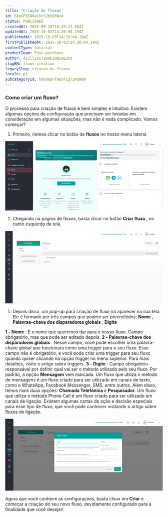 ```yaml
---
title: 'Criação de fluxos'
id: 6AoGPZEA6aihcY2bS85Wz4
status: PUBLISHED
createdAt: 2025-09-16T16:29:17.584Z
updatedAt: 2025-10-03T14:20:04.194Z
publishedAt: 2025-10-03T14:20:04.194Z
firstPublishedAt: 2025-10-03T14:20:04.194Z
contentType: tutorial
productTeam: Post-purchase
author: 4JJllZ4I71DHhIOaLOE3nz
slugEN: flows-creation
legacySlug: criacao-de-fluxos
locale: pt
subcategoryId: hXGU8pFfABVFIg724zWBN
---
```


### Como criar um fluxo?
O processo para criação de fluxos é bem simples e intuitivo. Existem algumas opções de configuração que precisam ser levadas em consideração em algumas situações, mas não é nada complicado. Vamos começar?
  1. Primeiro, iremos clicar no botão de **fluxos** no nosso menu lateral.

![](https://raw.githubusercontent.com/vtexdocs/help-center-content/refs/heads/main/docs/pt/tutorials/weni-by-vtex/fluxos/criacao-de-fluxos_1.png)

  1. Chegando na página de fluxos, basta clicar no botão **Criar fluxo** , no canto esquerdo da tela.

![](https://raw.githubusercontent.com/vtexdocs/help-center-content/refs/heads/main/docs/pt/tutorials/weni-by-vtex/fluxos/criacao-de-fluxos_2.png)

  1. Depois disso, um pop-up para criação de fluxo irá aparecer na sua tela. Ele é formado por três campos que podem ser preenchidos: **Nome** , **Palavras-chave dos disparadores globais** , **Digite**

**1 -** **Nome** : É o nome que queremos dar para o nosso fluxo. Campo obrigatório, mas que pode ser editado depois.
**2 -** **Palavras-chave dos disparadores globais** : Nesse campo, você pode escolher uma palavra-chave global que funcionará como uma trigger para o seu fluxo. Esse campo não é obrigatório, e você pode criar uma trigger para seu fluxo quando quiser clicando na opção trigger no menu superior. Para mais detalhes, visite o artigo sobre triggers.
**3 -** **Digite** : Campo obrigatório responsável por definir qual vai ser o método utilizado pelo seu fluxo.
Por padrão, a opção **Mensagem** vem marcada. Um fluxo que utiliza o método de mensagens é um fluxo criado para ser utilizado em canais de texto, como o WhatsApp, Facebook Messenger, SMS, entre outros.
Além disso, temos mais duas opções: **Chamada Telefônica** e **Pesquisador**.
Um fluxo que utiliza o método Phone Call é um fluxo criado para ser utilizado em canais de ligação. Existem algumas cartas de ação e decisão especiais para esse tipo de fluxo, que você pode conhecer visitando o artigo sobre fluxos de ligação.

![](https://raw.githubusercontent.com/vtexdocs/help-center-content/refs/heads/main/docs/pt/tutorials/weni-by-vtex/fluxos/criacao-de-fluxos_3.png)

Agora que você conhece as configurações, basta clicar em **Criar** e começar a criação do seu novo fluxo, devidamente configurado para a finalidade que você desejar!
